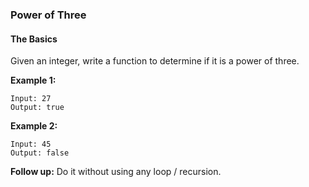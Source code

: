 ### Power of Three
#### The Basics

Given an integer, write a function to determine if it is a power of three.

**Example 1:**

```
Input: 27
Output: true
```

**Example 2:**

```
Input: 45
Output: false
```

**Follow up:**
Do it without using any loop / recursion.